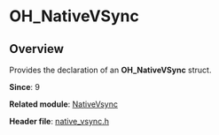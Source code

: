 # OH_NativeVSync

## Overview

Provides the declaration of an **OH_NativeVSync** struct.

**Since**: 9

**Related module**: [NativeVsync](capi-nativevsync.md)

**Header file**: [native_vsync.h](capi-native-vsync-h.md)

